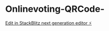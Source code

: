 # Onlinevoting-QRCode-

[Edit in StackBlitz next generation editor ⚡️](https://stackblitz.com/~/github.com/gunjan19032004/Onlinevoting-QRCode-)